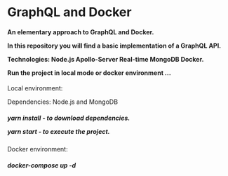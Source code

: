 # GraphQL and Docker


<h4>An elementary approach to GraphQL and Docker.

In this repository you will find a basic implementation of a GraphQL API.

Technologies: Node.js Apollo-Server Real-time MongoDB Docker.

Run the project in local mode or docker environment ...</h4>

Local environment:

Dependencies: Node.js and MongoDB

<h5>yarn install - to download dependencies.

yarn start - to execute the project.</h5>


Docker environment: 

<h5>docker-compose up -d</h5>
